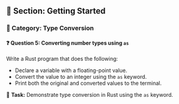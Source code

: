 ## 📘 Section: Getting Started  
### 🔹 Category: Type Conversion  
#### ❓ Question 5: Converting number types using `as`

Write a Rust program that does the following:

- Declare a variable with a floating-point value.
- Convert the value to an integer using the `as` keyword.
- Print both the original and converted values to the terminal.

🔧 **Task:** Demonstrate type conversion in Rust using the `as` keyword.

